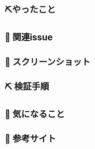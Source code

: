 #  ⛏やったこと
<!--
変更を端的に箇条書きで
- xxxxx
- xxx
-->

# 📝 関連issue
<!--
  ・ 関連するissue 番号を記載してください。
  ・ issue終了時に閉じる場合は close #{ISSUE_NUMBER}を記述
  ・ issueを閉じる必要のないものは#{ISSUE_NUMBER}だけでOKです🙆‍♂️
-->

# 📸 スクリーンショット
<!-- 画像, またはGyazo Gif等で作成したgifを貼り付ける -->

# ⛏ 検証手順
<!--
  ・ どのページに何をすると、機能の検証ができるのかを箇条書きで
  ・ 利用するURLとかを貼るとより良い
-->

# 🤔 気になること
<!-- 不安なことがあれば -->


# 👀 参考サイト
<!-- 参考サイトを箇条書きで -->